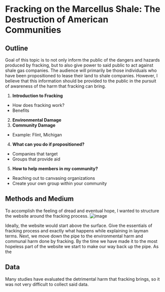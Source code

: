 # **Fracking on the Marcellus Shale:** The Destruction of American Communities
## Outline
Goal of this topic is to not only inform the public of the dangers and hazards produced by fracking, but to also give power to said public to act against shale gas companies. The audience will primarily be those individuals who have been propositioned to lease their land to shale companies. However, I believe that this information should be provided to the public in the pursuit of awareness of the harm that fracking can bring.

1. **Introduction to Fracking**
- How does fracking work?
- Benefits
2. **Environmental Damage**
3. **Community Damage**
- Example: Flint, Michigan
4. **What can you do if propositioned?**
- Companies that target
- Groups that provide aid
5. **How to help members in my community?**
- Reaching out to canvasing organizations
- Create your own group within your community

## Methods and Medium
To accomplish the feeling of dread and eventual hope, I wanted to structure the website around the fracking process.
![image](https://user-images.githubusercontent.com/112968634/192671165-0046856d-3a4d-453f-99af-2deda4698d7e.png)

Ideally, the website would start above the surface. Give the essentials of fracking process and exactly what happens while explaining in layman terms. Next, we move down the pipe to the environmental harm and communal harm done by fracking. By the time we have made it to the most hopeless part of the website we start to make our way back up the pipe. As the 


## Data
Many studies have evaluated the detrimental harm that fracking brings, so it was not very difficult to collect said data.
